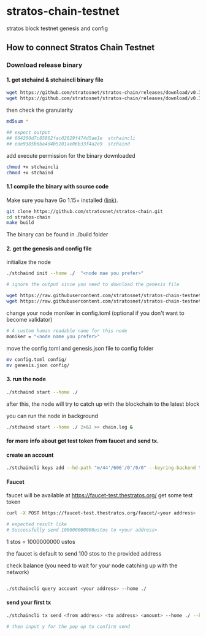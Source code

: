 # stratos-chain-testnet
stratos block testnet genesis and config

## How to connect Stratos Chain Testnet

### Download release binary

#### 1. get stchaind & stchaincli binary file
```bash
wget https://github.com/stratosnet/stratos-chain/releases/download/v0.3.0/stchaincli
wget https://github.com/stratosnet/stratos-chain/releases/download/v0.3.0/stchaind
```
then check the granularity 
```bash
md5sum *

## expect output 
## 604200d7c85802fac02029f474d5ae1e  stchaincli
## ede9385b6ba4d4b5101ae06b33f4a2e9  stchaind
```

add execute permission for the binary downloaded
```bash
chmod +x stchaincli
chmod +x stchaind
```

#### 1.1 compile the binary with source code
Make sure you have Go 1.15+ installed ([link](https://golang.org/doc/install)). 

```bash
git clone https://github.com/stratosnet/stratos-chain.git
cd stratos-chain
make build
```
The binary can be found in ./build folder

#### 2. get the genesis and config file
initialize the node
```bash
./stchaind init --home ./  "<node mae you prefer>"

# ignore the output since you need to download the genesis file 
```

```bash
wget https://raw.githubusercontent.com/stratosnet/stratos-chain-testnet/main/genesis.json
wget https://raw.githubusercontent.com/stratosnet/stratos-chain-testnet/main/config.toml
```

change your node moniker in config.toml (optional if you don't want to become validator)
```bash
# A custom human readable name for this node
moniker = "<node name you prefer>"
```

move the config.toml and genesis.json file to config folder
```bash
mv config.toml config/
mv genesis.json config/
```
#### 3. run the node

```bash
./stchaind start --home ./ 
```
after this, the node will try to catch up with the blockchain to the latest block

you can run the node in background
```bash
./stchaind start --home ./ 2>&1 >> chain.log &
```


#### for more info about get test token from faucet and send tx. 

#### create an account
```bash
./stchaincli keys add --hd-path "m/44'/606'/0'/0/0" --keyring-backend test --home ./ wallet1
```


#### Faucet 
faucet will be available at https://faucet-test.thestratos.org/
get some test token 
```bash
curl -X POST https://faucet-test.thestratos.org/faucet/<your address>

# expected result like 
# Successfully send 100000000000ustos to <your address>
```
1 stos = 1000000000 ustos

the faucet is default to send 100 stos to the provided address

check balance (you need to wait for your node catching up with the network)
```bash

./stchaincli query account <your address> --home ./

```

#### send your first tx

```bash
./stchaincli tx send <from address> <to address> <amount> --home ./ --keyring-backend test --chain-id test-chain-1 

# then input y for the pop up to confirm send
```


